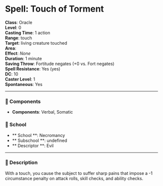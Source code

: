 
# Spell: Touch of Torment
**Class**: Oracle  
**Level**: 0  
**Casting Time**: 1 action  
**Range**: touch  
**Target**: living creature touched  
**Area**:   
**Effect**: _None_  
**Duration**: 1 minute  
**Saving Throw**: Fortitude negates (+0 vs. Fort negates)  
**Spell Resistance**: Yes (yes)  
**DC**: 10  
**Caster Level**: 1  
**Spontaneous**: Yes

---

### 🔮 Components
- **Components**: Verbal, Somatic

### 🏫 School
- ** School **: Necromancy
- ** Subschool **: undefined
- ** Descriptor **: Evil
---

### 📜 Description
With a touch, you cause the subject to suffer sharp pains that impose a -1 circumstance penalty on attack rolls, skill checks, and ability checks.

